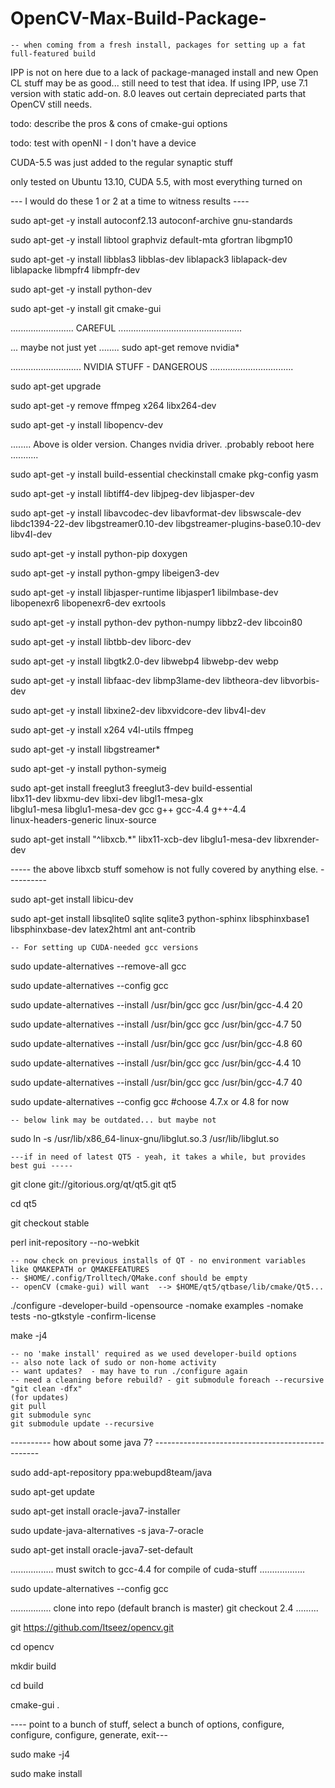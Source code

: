 OpenCV-Max-Build-Package-
=========================

    -- when coming from a fresh install, packages for setting up a fat full-featured build
    
IPP is not on here due to a lack of package-managed install and new Open CL stuff may 
be as good... still need to test that idea. If using IPP, use 7.1 version with static add-on.
8.0 leaves out certain depreciated parts that OpenCV still needs.

todo: describe the pros & cons of cmake-gui options

todo: test with openNI - I don't have a device

CUDA-5.5 was just added to the regular synaptic stuff

only tested on Ubuntu 13.10, CUDA 5.5, with most everything turned on

--- I would do these 1 or 2 at a time to witness results ----

sudo apt-get -y install autoconf2.13 autoconf-archive gnu-standards

sudo apt-get -y install libtool graphviz default-mta gfortran libgmp10

sudo apt-get -y install libblas3 libblas-dev liblapack3 liblapack-dev liblapacke libmpfr4 libmpfr-dev

sudo apt-get -y install python-dev

sudo apt-get -y install git cmake-gui

.........................  CAREFUL    .................................................

... maybe not just yet ........  sudo apt-get remove nvidia*

............................ NVIDIA STUFF  - DANGEROUS .................................

sudo apt-get upgrade

sudo apt-get -y remove ffmpeg x264 libx264-dev

sudo apt-get -y install libopencv-dev

........ Above is older version. Changes nvidia driver. .probably reboot here ...........

sudo apt-get -y install build-essential checkinstall cmake pkg-config yasm

sudo apt-get -y install libtiff4-dev libjpeg-dev libjasper-dev

sudo apt-get -y install libavcodec-dev libavformat-dev libswscale-dev libdc1394-22-dev libgstreamer0.10-dev libgstreamer-plugins-base0.10-dev libv4l-dev

sudo apt-get -y install python-pip doxygen

sudo apt-get -y install python-gmpy libeigen3-dev

sudo apt-get -y install libjasper-runtime libjasper1 libilmbase-dev libopenexr6 libopenexr6-dev exrtools

sudo apt-get -y install python-dev python-numpy libbz2-dev libcoin80

sudo apt-get -y install libtbb-dev liborc-dev

sudo apt-get -y install libgtk2.0-dev libwebp4 libwebp-dev webp

sudo apt-get -y install libfaac-dev libmp3lame-dev libtheora-dev libvorbis-dev

sudo apt-get -y install libxine2-dev libxvidcore-dev libv4l-dev

sudo apt-get -y install x264 v4l-utils ffmpeg

sudo apt-get -y install libgstreamer*

sudo apt-get -y install python-symeig

sudo apt-get install freeglut3 freeglut3-dev build-essential \
    libx11-dev libxmu-dev libxi-dev libgl1-mesa-glx \
    libglu1-mesa libglu1-mesa-dev gcc g++ gcc-4.4 g++-4.4 \
    linux-headers-generic linux-source

sudo apt-get install "^libxcb.*" libx11-xcb-dev libglu1-mesa-dev libxrender-dev

----- the above libxcb stuff  somehow is not fully covered by anything else. ----------

sudo apt-get install libicu-dev

sudo apt-get install libsqlite0 sqlite sqlite3 python-sphinx libsphinxbase1 libsphinxbase-dev latex2html ant ant-contrib 

    -- For setting up CUDA-needed gcc versions 

sudo update-alternatives --remove-all gcc

sudo update-alternatives --config gcc

sudo update-alternatives --install /usr/bin/gcc gcc /usr/bin/gcc-4.4 20

sudo update-alternatives --install /usr/bin/gcc gcc /usr/bin/gcc-4.7 50

sudo update-alternatives --install /usr/bin/gcc gcc /usr/bin/gcc-4.8 60

sudo update-alternatives --install /usr/bin/gcc gcc /usr/bin/gcc-4.4 10

sudo update-alternatives --install /usr/bin/gcc gcc /usr/bin/gcc-4.7 40

sudo update-alternatives --config gcc      #choose 4.7.x or 4.8 for now

    -- below link may be outdated... but maybe not

sudo ln -s /usr/lib/x86_64-linux-gnu/libglut.so.3 /usr/lib/libglut.so

    ---if in need of latest QT5 - yeah, it takes a while, but provides best gui -----

git clone git://gitorious.org/qt/qt5.git qt5

cd qt5

git checkout stable

perl init-repository --no-webkit

    -- now check on previous installs of QT - no environment variables like QMAKEPATH or QMAKEFEATURES
    -- $HOME/.config/Trolltech/QMake.conf should be empty
    -- openCV (cmake-gui) will want  --> $HOME/qt5/qtbase/lib/cmake/Qt5...

./configure -developer-build -opensource -nomake examples -nomake tests -no-gtkstyle -confirm-license

make -j4

    -- no 'make install' required as we used developer-build options
    -- also note lack of sudo or non-home activity
    -- want updates?  - may have to run ./configure again
    -- need a cleaning before rebuild? - git submodule foreach --recursive "git clean -dfx"
    (for updates)
    git pull
    git submodule sync
    git submodule update --recursive


----------  how about some java 7?  -------------------------------------------------

sudo add-apt-repository ppa:webupd8team/java

sudo apt-get update

sudo apt-get install oracle-java7-installer

sudo update-java-alternatives -s java-7-oracle

sudo apt-get install oracle-java7-set-default

................. must switch to gcc-4.4 for compile of cuda-stuff ..................

sudo update-alternatives --config gcc

................  clone into repo (default branch is master) git checkout 2.4 .........

git https://github.com/Itseez/opencv.git

cd opencv

mkdir build

cd build

cmake-gui .

---- point to a bunch of stuff, select a bunch of options, configure, configure, configure, generate, exit---

sudo make -j4

sudo make install


